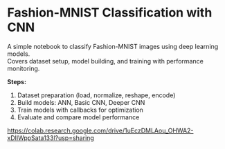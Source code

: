 # Fashion-MNIST Classification with CNN

A simple notebook to classify Fashion-MNIST images using deep learning models.  
Covers dataset setup, model building, and training with performance monitoring.  

**Steps:**
1. Dataset preparation (load, normalize, reshape, encode)  
2. Build models: ANN, Basic CNN, Deeper CNN  
3. Train models with callbacks for optimization  
4. Evaluate and compare model performance  


https://colab.research.google.com/drive/1uEczDMLAou_OHWA2-xDlIWppSata133l?usp=sharing
